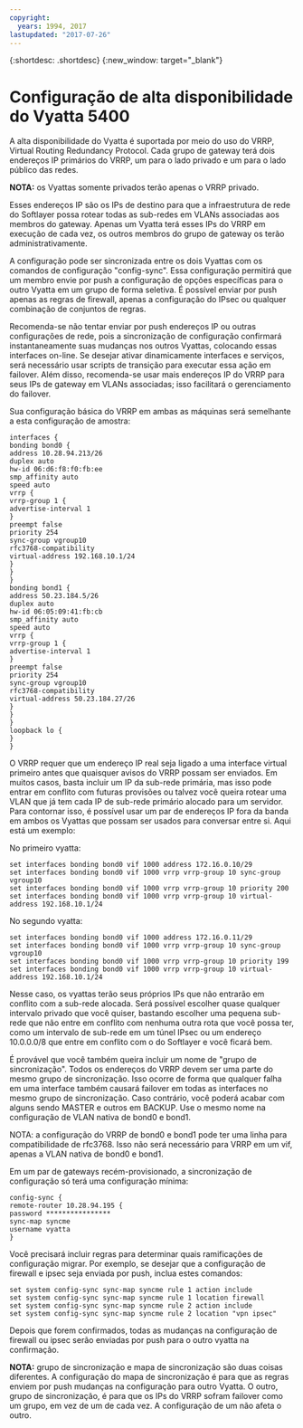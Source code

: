 ```yaml
---
copyright:
  years: 1994, 2017
lastupdated: "2017-07-26"
---
```


{:shortdesc: .shortdesc}
{:new_window: target="_blank"}

# Configuração de alta disponibilidade do Vyatta 5400

A alta disponibilidade do Vyatta é suportada por meio do uso do VRRP, Virtual Routing Redundancy Protocol. Cada grupo de gateway terá dois endereços IP primários do VRRP, um para o lado privado e um para o lado público das redes. 

**NOTA:** os Vyattas somente privados terão apenas o VRRP privado. 

Esses endereços IP são os IPs de destino para que a infraestrutura de rede do Softlayer possa rotear todas as sub-redes em VLANs associadas aos membros do gateway. Apenas um Vyatta terá esses IPs do VRRP em execução de cada vez, os outros membros do grupo de gateway os terão administrativamente.

A configuração pode ser sincronizada entre os dois Vyattas com os comandos de configuração "config-sync". Essa configuração permitirá que um membro envie por push a configuração de opções específicas para o outro Vyatta em um grupo de forma seletiva. É possível enviar por push apenas as regras de firewall, apenas a configuração do IPsec ou qualquer combinação de conjuntos de regras. 

Recomenda-se não tentar enviar por push endereços IP ou outras configurações de rede, pois a sincronização de configuração confirmará instantaneamente suas mudanças nos outros Vyattas, colocando essas interfaces on-line. Se desejar ativar dinamicamente interfaces e serviços, será necessário usar scripts de transição para executar essa ação em failover. Além disso, recomenda-se usar mais endereços IP do VRRP para seus IPs de gateway em VLANs associadas; isso facilitará o gerenciamento do failover.

Sua configuração básica do VRRP em ambas as máquinas será semelhante a esta configuração de amostra:

    interfaces {
    bonding bond0 {
    address 10.28.94.213/26
    duplex auto
    hw-id 06:d6:f8:f0:fb:ee
    smp_affinity auto
    speed auto
    vrrp {
    vrrp-group 1 {
    advertise-interval 1
    }
    preempt false
    priority 254
    sync-group vgroup10
    rfc3768-compatibility
    virtual-address 192.168.10.1/24
    }
    }
    }
    bonding bond1 {
    address 50.23.184.5/26
    duplex auto
    hw-id 06:05:09:41:fb:cb
    smp_affinity auto
    speed auto
    vrrp {
    vrrp-group 1 {
    advertise-interval 1
    }
    preempt false
    priority 254
    sync-group vgroup10
    rfc3768-compatibility
    virtual-address 50.23.184.27/26
    }
    }
    }
    loopback lo {
    }
    }

O VRRP requer que um endereço IP real seja ligado a uma interface virtual primeiro antes que quaisquer avisos do VRRP possam ser enviados. Em muitos casos, basta incluir um IP da sub-rede primária, mas isso pode entrar em conflito com futuras provisões ou talvez você queira rotear uma VLAN que já tem cada IP de sub-rede primário alocado para um servidor. Para contornar isso, é possível usar um par de endereços IP fora da banda em ambos os Vyattas que possam ser usados para conversar entre si. Aqui está um exemplo:

No primeiro vyatta:

    set interfaces bonding bond0 vif 1000 address 172.16.0.10/29
    set interfaces bonding bond0 vif 1000 vrrp vrrp-group 10 sync-group vgroup10
    set interfaces bonding bond0 vif 1000 vrrp vrrp-group 10 priority 200
    set interfaces bonding bond0 vif 1000 vrrp vrrp-group 10 virtual-address 192.168.10.1/24

No segundo vyatta:

    set interfaces bonding bond0 vif 1000 address 172.16.0.11/29
    set interfaces bonding bond0 vif 1000 vrrp vrrp-group 10 sync-group vgroup10
    set interfaces bonding bond0 vif 1000 vrrp vrrp-group 10 priority 199
    set interfaces bonding bond0 vif 1000 vrrp vrrp-group 10 virtual-address 192.168.10.1/24

Nesse caso, os vyattas terão seus próprios IPs que não entrarão em conflito com a sub-rede alocada. Será possível escolher quase qualquer intervalo privado que você quiser, bastando escolher uma pequena sub-rede que não entre em conflito com nenhuma outra rota que você possa ter, como um intervalo de sub-rede em um túnel IPsec ou um endereço 10.0.0.0/8 que entre em conflito com o do Softlayer e você ficará bem.

É provável que você também queira incluir um nome de "grupo de sincronização". Todos os endereços do VRRP devem ser uma parte do mesmo grupo de sincronização. Isso ocorre de forma que qualquer falha em uma interface também causará failover em todas as interfaces no mesmo grupo de sincronização. Caso contrário, você poderá acabar com alguns sendo MASTER e outros em BACKUP. Use o mesmo nome na configuração de VLAN nativa de bond0 e bond1.

NOTA: a configuração do VRRP de bond0 e bond1 pode ter uma linha para compatibilidade de rfc3768. Isso não será necessário para VRRP em um vif, apenas a VLAN nativa de bond0 e bond1.

Em um par de gateways recém-provisionado, a sincronização de configuração só terá uma configuração mínima:


    config-sync {
    remote-router 10.28.94.195 {
    password ****************
    sync-map syncme
    username vyatta
    }

Você precisará incluir regras para determinar quais ramificações de configuração migrar. Por exemplo, se desejar que a configuração de firewall e ipsec seja enviada por push, inclua estes comandos:


    set system config-sync sync-map syncme rule 1 action include
    set system config-sync sync-map syncme rule 1 location firewall
    set system config-sync sync-map syncme rule 2 action include
    set system config-sync sync-map syncme rule 2 location "vpn ipsec"

Depois que forem confirmados, todas as mudanças na configuração de firewall ou ipsec serão enviadas por push para o outro vyatta na confirmação.

**NOTA:** grupo de sincronização e mapa de sincronização são duas coisas diferentes. A configuração do mapa de sincronização é para que as regras enviem por push mudanças na configuração para outro Vyatta. O outro, grupo de sincronização, é para que os IPs do VRRP sofram failover como um grupo, em vez de um de cada vez. A configuração de um não afeta o outro.
